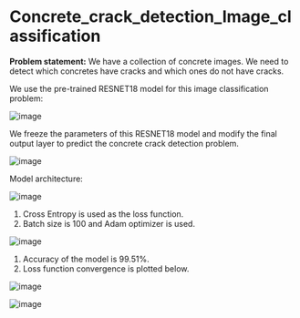 # Concrete_crack_detection_Image_classification

**Problem statement:** We have a collection of concrete images. We need to detect which concretes have cracks and which ones do not have cracks. 

We use the pre-trained RESNET18 model for this image classification problem: 

![image](https://github.com/tsenguun0106/Concrete_crack_detection_Image_classification/assets/60633314/80f17a30-562d-4a4b-a138-5d7012af28fc)

We freeze the parameters of this RESNET18 model and modify the final output layer to predict the concrete crack detection problem. 

![image](https://github.com/tsenguun0106/Concrete_crack_detection_Image_classification/assets/60633314/adae3ead-f22e-4cfb-a024-5ea156d1a5b9)

Model architecture: 

![image](https://github.com/tsenguun0106/Concrete_crack_detection_Image_classification/assets/60633314/bc1a2b55-6ea9-43e6-a970-b7a12cd2f5b1)

1. Cross Entropy is used as the loss function.
2. Batch size is 100 and Adam optimizer is used. 

![image](https://github.com/tsenguun0106/Concrete_crack_detection_Image_classification/assets/60633314/11b59422-6220-4ade-8183-66cb0aa47ca6)

1. Accuracy of the model is 99.51%.
2. Loss function convergence is plotted below. 

![image](https://github.com/tsenguun0106/Concrete_crack_detection_Image_classification/assets/60633314/3f416ca3-8dea-4ca6-bc79-1dcd00da9b7b)






![image](https://github.com/tsenguun0106/Concrete_crack_detection_Image_classification/assets/60633314/7c30b583-27ca-4739-b347-bfea11a7a06e)
